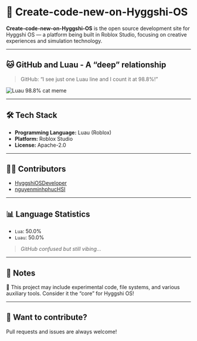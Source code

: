# 🚀 Create-code-new-on-Hyggshi-OS

**Create-code-new-on-Hyggshi-OS** is the open source development site for Hyggshi OS — a platform being built in Roblox Studio, focusing on creative experiences and simulation technology.

---

## 🐱 GitHub and Luau - A “deep” relationship

> GitHub: “I see just one Luau line and I count it at 98.8%!”

![Luau 98.8% cat meme](https://cdn2.fptshop.com.vn/unsafe/meme_danh_nhau_8_e53943bbc4.jpg)

---

## 🛠️ Tech Stack

- **Programming Language:** Luau (Roblox)
- **Platform:** Roblox Studio
- **License:** Apache-2.0

---

## 👨‍💻 Contributors

- [HyggshiOSDeveloper](https://github.com/HyggshiOSDeveloper)
- [nguyenminhphucHSI](https://github.com/nguyenminhphucHSI)

---

## 📊 Language Statistics

- `Lua`: 50.0%
- `Luau`: 50.0%
> *GitHub confused but still vibing...*

---

## 📎 Notes

📝 This project may include experimental code, file systems, and various auxiliary tools. Consider it the “core” for Hyggshi OS!

---

## 💬 Want to contribute?

Pull requests and issues are always welcome!
